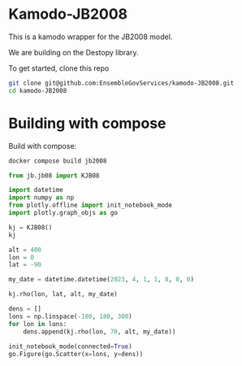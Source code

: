 
# Kamodo-JB2008

This is a kamodo wrapper for the JB2008 model.

We are building on the Destopy library.

To get started, clone this repo

<!-- #region -->
```sh
git clone git@github.com:EnsembleGovServices/kamodo-JB2008.git
cd kamodo-JB2008
```
<!-- #endregion -->

# Building with compose


Build with compose:

<!-- #region -->
```sh
docker compose build jb2008
```
<!-- #endregion -->

```python
from jb.jb08 import KJB08

import datetime
import numpy as np
from plotly.offline import init_notebook_mode
import plotly.graph_objs as go
```

```python
kj = KJB08()
kj
```

```python
alt = 400
lon = 0
lat = -90

my_date = datetime.datetime(2023, 4, 1, 1, 8, 0, 0)

kj.rho(lon, lat, alt, my_date)
```

```python
dens = []
lons = np.linspace(-180, 180, 300)
for lon in lons:
    dens.append(kj.rho(lon, 70, alt, my_date))
    
init_notebook_mode(connected=True)
go.Figure(go.Scatter(x=lons, y=dens))
```

```python

```
